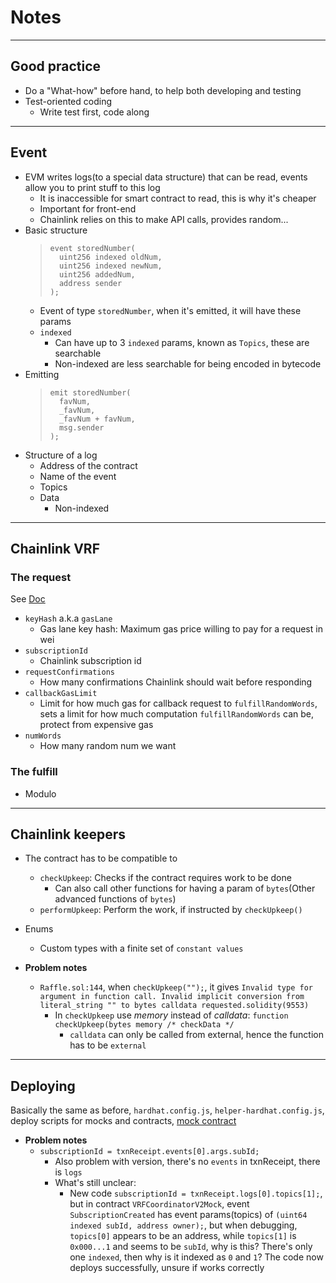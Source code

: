 # Notes

---

## Good practice

-   Do a "What-how" before hand, to help both developing and testing
-   Test-oriented coding
    -   Write test first, code along

---

## Event

-   EVM writes logs(to a special data structure) that can be read, events allow you to print stuff to this log
    -   It is inaccessible for smart contract to read, this is why it's cheaper
    -   Important for front-end
    -   Chainlink relies on this to make API calls, provides random...
-   Basic structure
    > ```solidity
    > event storedNumber(
    > 	uint256 indexed oldNum,
    > 	uint256 indexed newNum,
    > 	uint256 addedNum,
    > 	address sender
    > );
    > ```
    -   Event of type `storedNumber`, when it's emitted, it will have these params
    -   `indexed`
        -   Can have up to 3 `indexed` params, known as `Topics`, these are searchable
        -   Non-indexed are less searchable for being encoded in bytecode
-   Emitting
    > ```solidity
    > emit storedNumber(
    > 	favNum,
    > 	_favNum,
    > 	_favNum + favNum,
    > 	msg.sender
    > );
    > ```
-   Structure of a log
    -   Address of the contract
    -   Name of the event
    -   Topics
    -   Data
        -   Non-indexed

---

## Chainlink VRF

### The request

See [Doc](https://docs.chain.link/vrf/v2/subscription/examples/get-a-random-number)

-   `keyHash` a.k.a `gasLane`
    -   Gas lane key hash: Maximum gas price willing to pay for a request in wei
-   `subscriptionId`
    -   Chainlink subscription id
-   `requestConfirmations`
    -   How many confirmations Chainlink should wait before responding
-   `callbackGasLimit`
    -   Limit for how much gas for callback request to `fulfillRandomWords`, sets a limit for how much computation `fulfillRandomWords` can be, protect from expensive gas
-   `numWords`
    -   How many random num we want

### The fulfill

-   Modulo

---

## Chainlink keepers

-   The contract has to be compatible to

    -   `checkUpkeep`: Checks if the contract requires work to be done
        -   Can also call other functions for having a param of `bytes`(Other advanced functions of `bytes`)
    -   `performUpkeep`: Perform the work, if instructed by `checkUpkeep()`

-   Enums

    -   Custom types with a finite set of `constant values`

-   **Problem notes**
    -   `Raffle.sol:144`, when `checkUpkeep("");`, it gives `Invalid type for argument in function call. Invalid implicit conversion from literal_string "" to bytes calldata requested.solidity(9553)`
        -   In `checkUpkeep` use _memory_ instead of _calldata_: `function checkUpkeep(bytes memory /* checkData */`
            -   `calldata` can only be called from external, hence the function has to be `external`

---

## Deploying

Basically the same as before, `hardhat.config.js`, `helper-hardhat.config.js`, deploy scripts for mocks and contracts, [mock contract](https://github.com/smartcontractkit/chainlink/blob/develop/contracts/src/v0.8/mocks/VRFCoordinatorV2Mock.sol)

-   **Problem notes**
    -   `subscriptionId = txnReceipt.events[0].args.subId;`
        -   Also problem with version, there's no `events` in txnReceipt, there is `logs`
        -   What's still unclear:
            -   New code `subscriptionId = txnReceipt.logs[0].topics[1];`, but in contract `VRFCoordinatorV2Mock`, event `SubscriptionCreated` has event params(topics) of `(uint64 indexed subId, address owner);`, but when debugging, `topics[0]` appears to be an address, while `topics[1]` is `0x000...1` and seems to be `subId`, why is this? There's only one `indexed`, then why is it indexed as `0` and `1`?
                The code now deploys successfully, unsure if works correctly
